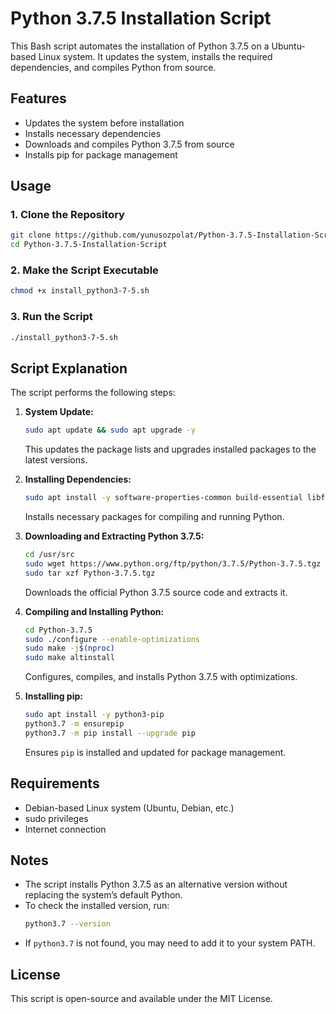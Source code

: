 # Python 3.7.5 Installation Script

This Bash script automates the installation of Python 3.7.5 on a Ubuntu-based Linux system. It updates the system, installs the required dependencies, and compiles Python from source.

## Features
- Updates the system before installation
- Installs necessary dependencies
- Downloads and compiles Python 3.7.5 from source
- Installs pip for package management

## Usage

### 1. Clone the Repository
```sh
git clone https://github.com/yunusozpolat/Python-3.7.5-Installation-Script.git
cd Python-3.7.5-Installation-Script
```

### 2. Make the Script Executable
```sh
chmod +x install_python3-7-5.sh
```

### 3. Run the Script
```sh
./install_python3-7-5.sh
```

## Script Explanation

The script performs the following steps:

1. **System Update:**
   ```sh
   sudo apt update && sudo apt upgrade -y
   ```
   This updates the package lists and upgrades installed packages to the latest versions.

2. **Installing Dependencies:**
   ```sh
   sudo apt install -y software-properties-common build-essential libffi-dev ...
   ```
   Installs necessary packages for compiling and running Python.

3. **Downloading and Extracting Python 3.7.5:**
   ```sh
   cd /usr/src
   sudo wget https://www.python.org/ftp/python/3.7.5/Python-3.7.5.tgz
   sudo tar xzf Python-3.7.5.tgz
   ```
   Downloads the official Python 3.7.5 source code and extracts it.

4. **Compiling and Installing Python:**
   ```sh
   cd Python-3.7.5
   sudo ./configure --enable-optimizations
   sudo make -j$(nproc)
   sudo make altinstall
   ```
   Configures, compiles, and installs Python 3.7.5 with optimizations.

5. **Installing pip:**
   ```sh
   sudo apt install -y python3-pip
   python3.7 -m ensurepip
   python3.7 -m pip install --upgrade pip
   ```
   Ensures `pip` is installed and updated for package management.

## Requirements
- Debian-based Linux system (Ubuntu, Debian, etc.)
- sudo privileges
- Internet connection

## Notes
- The script installs Python 3.7.5 as an alternative version without replacing the system’s default Python.
- To check the installed version, run:
  ```sh
  python3.7 --version
  ```
- If `python3.7` is not found, you may need to add it to your system PATH.

## License
This script is open-source and available under the MIT License.

